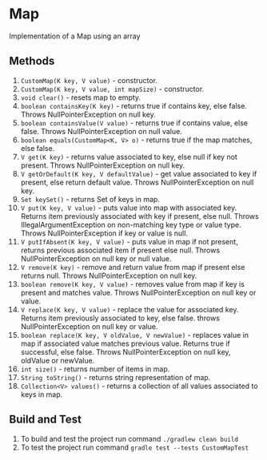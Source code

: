 # Map
Implementation of a Map using an array

## Methods
1. `CustomMap(K key, V value)` - constructor.
2. `CustomMap(K key, V value, int mapSize)` - constructor.
3. `void clear()` - resets map to empty.
4. `boolean containsKey(K key)` - returns true if contains key, else false. Throws NullPointerException on null key.
5. `boolean containsValue(V value)` - returns true if contains value, else false. Throws NullPointerException on null value.
6. `boolean equals(CustomMap<K, V> o)` - returns true if the map matches, else false.
7. `V get(K key)` - returns value associated to key, else null if key not present. Throws NullPointerException on null key. 
8. `V getOrDefault(K key, V defaultValue)` - get value associated to key if present, else return default value. Throws NullPointerException on null key.
9. `Set keySet()` - returns Set of keys in map.
10. `V put(K key, V value)` - puts value into map with associated key. Returns item previously associated with key if present, else null. Throws IllegalArgumentException on non-matching key type or value type. Throws NullPointerException if key or value is null.
11. `V putIfAbsent(K key, V value)` - puts value in map if not present, returns previous associated item if present else null. Throws NullPointerException on null key or null value.
12. `V remove(K key)` - remove and return value from map if present else returns null. Throws NullPointerException on null key.
13. `boolean remove(K key, V value)` - removes value from map if key is present and matches value. Throws NullPointerException on null key or value.
14. `V replace(K key, V value)` - replace the value for associated key. Returns item previously associated to key, else false. throws NullPointerException on null key or value.
15. `boolean replace(K key, V oldValue, V newValue)` - replaces value in map if associated value matches previous value. Returns true if successful, else false. Throws NullPointerException on null key, oldValue or newValue.
16. `int size()` - returns number of items in map.
17. `String toString()` - returns string representation of map.
18. `Collection<V> values()` - returns a collection of all values associated to keys in map.

## Build and Test

1. To build and test the project run command `./gradlew clean build`
2. To test the project run command `gradle test --tests CustomMapTest`

